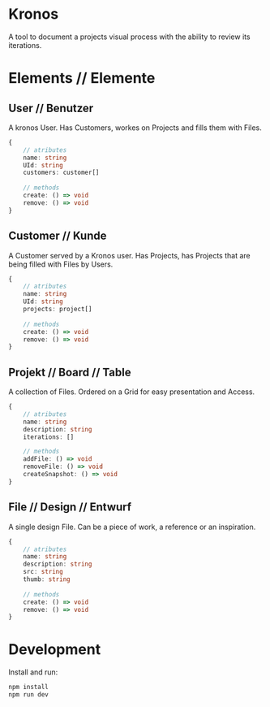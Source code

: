 # Kronos

A tool to document a projects visual process with the ability to review its iterations.

# Elements // Elemente

## User // Benutzer

A kronos User.
Has Customers, workes on Projects and fills them with Files.

```TypeScript
{
    // atributes
    name: string
    UId: string
    customers: customer[]
    
    // methods
    create: () => void
    remove: () => void
}
```

## Customer // Kunde

A Customer served by a Kronos user.
Has Projects, has Projects that are being filled with Files by Users.

```TypeScript
{
    // atributes
    name: string
    UId: string
    projects: project[]
    
    // methods
    create: () => void
    remove: () => void
}
```

## Projekt // Board // Table

A collection of Files.
Ordered on a Grid for easy presentation and Access.

```TypeScript
{
    // atributes
    name: string
    description: string
    iterations: []

    // methods
    addFile: () => void
    removeFile: () => void
    createSnapshot: () => void
}
```

## File // Design // Entwurf

A single design File. 
Can be a piece of work, a reference or an inspiration.

```TypeScript
{
    // atributes
    name: string
    description: string
    src: string
    thumb: string
    
    // methods
    create: () => void
    remove: () => void
}
```

# Development

Install and run:

```bash
npm install
npm run dev
```
